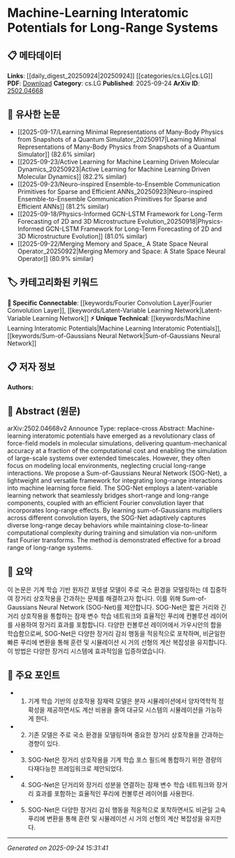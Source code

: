 <!-- KEYWORD_LINKING_METADATA:
{
  "processed_timestamp": "2025-09-24T15:31:41.405477",
  "vocabulary_version": "1.0",
  "selected_keywords": [
    "Machine Learning Interatomic Potentials",
    "Sum-of-Gaussians Neural Network",
    "Fourier Convolution Layer",
    "Latent-Variable Learning Network"
  ],
  "rejected_keywords": [],
  "similarity_scores": {
    "Machine Learning Interatomic Potentials": 0.8,
    "Sum-of-Gaussians Neural Network": 0.85,
    "Fourier Convolution Layer": 0.8,
    "Latent-Variable Learning Network": 0.78
  },
  "extraction_method": "AI_prompt_based",
  "budget_applied": true,
  "candidates_json": {
    "candidates": [
      {
        "surface": "Machine-learning interatomic potentials",
        "canonical": "Machine Learning Interatomic Potentials",
        "aliases": [
          "ML Interatomic Potentials"
        ],
        "category": "unique_technical",
        "rationale": "This term represents a specialized application of machine learning in molecular simulations, highlighting its novelty and specificity.",
        "novelty_score": 0.75,
        "connectivity_score": 0.65,
        "specificity_score": 0.85,
        "link_intent_score": 0.8
      },
      {
        "surface": "Sum-of-Gaussians Neural Network",
        "canonical": "Sum-of-Gaussians Neural Network",
        "aliases": [
          "SOG-Net"
        ],
        "category": "unique_technical",
        "rationale": "This is a specific neural network architecture proposed in the paper, offering a unique approach to integrating long-range interactions.",
        "novelty_score": 0.8,
        "connectivity_score": 0.6,
        "specificity_score": 0.9,
        "link_intent_score": 0.85
      },
      {
        "surface": "Fourier convolution layer",
        "canonical": "Fourier Convolution Layer",
        "aliases": [],
        "category": "specific_connectable",
        "rationale": "This component is crucial for incorporating long-range effects, linking it to broader convolutional techniques.",
        "novelty_score": 0.65,
        "connectivity_score": 0.78,
        "specificity_score": 0.7,
        "link_intent_score": 0.8
      },
      {
        "surface": "latent-variable learning network",
        "canonical": "Latent-Variable Learning Network",
        "aliases": [],
        "category": "specific_connectable",
        "rationale": "This network type is key for bridging short-range and long-range interactions, relevant for linking to latent variable models.",
        "novelty_score": 0.7,
        "connectivity_score": 0.75,
        "specificity_score": 0.8,
        "link_intent_score": 0.78
      }
    ],
    "ban_list_suggestions": [
      "long-range systems",
      "computational cost"
    ]
  },
  "decisions": [
    {
      "candidate_surface": "Machine-learning interatomic potentials",
      "resolved_canonical": "Machine Learning Interatomic Potentials",
      "decision": "linked",
      "scores": {
        "novelty": 0.75,
        "connectivity": 0.65,
        "specificity": 0.85,
        "link_intent": 0.8
      }
    },
    {
      "candidate_surface": "Sum-of-Gaussians Neural Network",
      "resolved_canonical": "Sum-of-Gaussians Neural Network",
      "decision": "linked",
      "scores": {
        "novelty": 0.8,
        "connectivity": 0.6,
        "specificity": 0.9,
        "link_intent": 0.85
      }
    },
    {
      "candidate_surface": "Fourier convolution layer",
      "resolved_canonical": "Fourier Convolution Layer",
      "decision": "linked",
      "scores": {
        "novelty": 0.65,
        "connectivity": 0.78,
        "specificity": 0.7,
        "link_intent": 0.8
      }
    },
    {
      "candidate_surface": "latent-variable learning network",
      "resolved_canonical": "Latent-Variable Learning Network",
      "decision": "linked",
      "scores": {
        "novelty": 0.7,
        "connectivity": 0.75,
        "specificity": 0.8,
        "link_intent": 0.78
      }
    }
  ]
}
-->

# Machine-Learning Interatomic Potentials for Long-Range Systems

## 📋 메타데이터

**Links**: [[daily_digest_20250924|20250924]] [[categories/cs.LG|cs.LG]]
**PDF**: [Download](https://arxiv.org/pdf/2502.04668.pdf)
**Category**: cs.LG
**Published**: 2025-09-24
**ArXiv ID**: [2502.04668](https://arxiv.org/abs/2502.04668)

## 🔗 유사한 논문
- [[2025-09-17/Learning Minimal Representations of Many-Body Physics from Snapshots of a Quantum Simulator_20250917|Learning Minimal Representations of Many-Body Physics from Snapshots of a Quantum Simulator]] (82.6% similar)
- [[2025-09-23/Active Learning for Machine Learning Driven Molecular Dynamics_20250923|Active Learning for Machine Learning Driven Molecular Dynamics]] (82.2% similar)
- [[2025-09-23/Neuro-inspired Ensemble-to-Ensemble Communication Primitives for Sparse and Efficient ANNs_20250923|Neuro-inspired Ensemble-to-Ensemble Communication Primitives for Sparse and Efficient ANNs]] (81.2% similar)
- [[2025-09-18/Physics-Informed GCN-LSTM Framework for Long-Term Forecasting of 2D and 3D Microstructure Evolution_20250918|Physics-Informed GCN-LSTM Framework for Long-Term Forecasting of 2D and 3D Microstructure Evolution]] (81.0% similar)
- [[2025-09-22/Merging Memory and Space_ A State Space Neural Operator_20250922|Merging Memory and Space: A State Space Neural Operator]] (80.9% similar)

## 🏷️ 카테고리화된 키워드
**🔗 Specific Connectable**: [[keywords/Fourier Convolution Layer|Fourier Convolution Layer]], [[keywords/Latent-Variable Learning Network|Latent-Variable Learning Network]]
**⚡ Unique Technical**: [[keywords/Machine Learning Interatomic Potentials|Machine Learning Interatomic Potentials]], [[keywords/Sum-of-Gaussians Neural Network|Sum-of-Gaussians Neural Network]]

## 📋 저자 정보

**Authors:** 

## 📄 Abstract (원문)

arXiv:2502.04668v2 Announce Type: replace-cross 
Abstract: Machine-learning interatomic potentials have emerged as a revolutionary class of force-field models in molecular simulations, delivering quantum-mechanical accuracy at a fraction of the computational cost and enabling the simulation of large-scale systems over extended timescales. However, they often focus on modeling local environments, neglecting crucial long-range interactions. We propose a Sum-of-Gaussians Neural Network (SOG-Net), a lightweight and versatile framework for integrating long-range interactions into machine learning force field. The SOG-Net employs a latent-variable learning network that seamlessly bridges short-range and long-range components, coupled with an efficient Fourier convolution layer that incorporates long-range effects. By learning sum-of-Gaussians multipliers across different convolution layers, the SOG-Net adaptively captures diverse long-range decay behaviors while maintaining close-to-linear computational complexity during training and simulation via non-uniform fast Fourier transforms. The method is demonstrated effective for a broad range of long-range systems.

## 📝 요약

이 논문은 기계 학습 기반 원자간 포텐셜 모델이 주로 국소 환경을 모델링하는 데 집중하여 장거리 상호작용을 간과하는 문제를 해결하고자 합니다. 이를 위해 Sum-of-Gaussians Neural Network (SOG-Net)를 제안합니다. SOG-Net은 짧은 거리와 긴 거리 상호작용을 통합하는 잠재 변수 학습 네트워크와 효율적인 푸리에 컨볼루션 레이어를 사용하여 장거리 효과를 포함합니다. 다양한 컨볼루션 레이어에서 가우시안의 합을 학습함으로써, SOG-Net은 다양한 장거리 감쇠 행동을 적응적으로 포착하며, 비균일한 빠른 푸리에 변환을 통해 훈련 및 시뮬레이션 시 거의 선형의 계산 복잡성을 유지합니다. 이 방법은 다양한 장거리 시스템에 효과적임을 입증하였습니다.

## 🎯 주요 포인트

- 1. 기계 학습 기반의 상호작용 잠재력 모델은 분자 시뮬레이션에서 양자역학적 정확성을 제공하면서도 계산 비용을 줄여 대규모 시스템의 시뮬레이션을 가능하게 한다.
- 2. 기존 모델은 주로 국소 환경을 모델링하며 중요한 장거리 상호작용을 간과하는 경향이 있다.
- 3. SOG-Net은 장거리 상호작용을 기계 학습 포스 필드에 통합하기 위한 경량의 다재다능한 프레임워크로 제안되었다.
- 4. SOG-Net은 단거리와 장거리 성분을 연결하는 잠재 변수 학습 네트워크와 장거리 효과를 포함하는 효율적인 푸리에 컨볼루션 레이어를 사용한다.
- 5. SOG-Net은 다양한 장거리 감쇠 행동을 적응적으로 포착하면서도 비균일 고속 푸리에 변환을 통해 훈련 및 시뮬레이션 시 거의 선형의 계산 복잡성을 유지한다.


---

*Generated on 2025-09-24 15:31:41*
